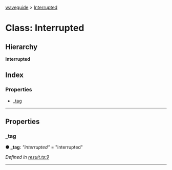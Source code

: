 [waveguide](../README.md) > [Interrupted](../classes/interrupted.md)

# Class: Interrupted

## Hierarchy

**Interrupted**

## Index

### Properties

* [_tag](interrupted.md#_tag)

---

## Properties

<a id="_tag"></a>

###  _tag

**● _tag**: *"interrupted"* = "interrupted"

*Defined in [result.ts:9](https://github.com/rzeigler/waveguide/blob/79b3787/packages/waveguide/src/result.ts#L9)*

___

